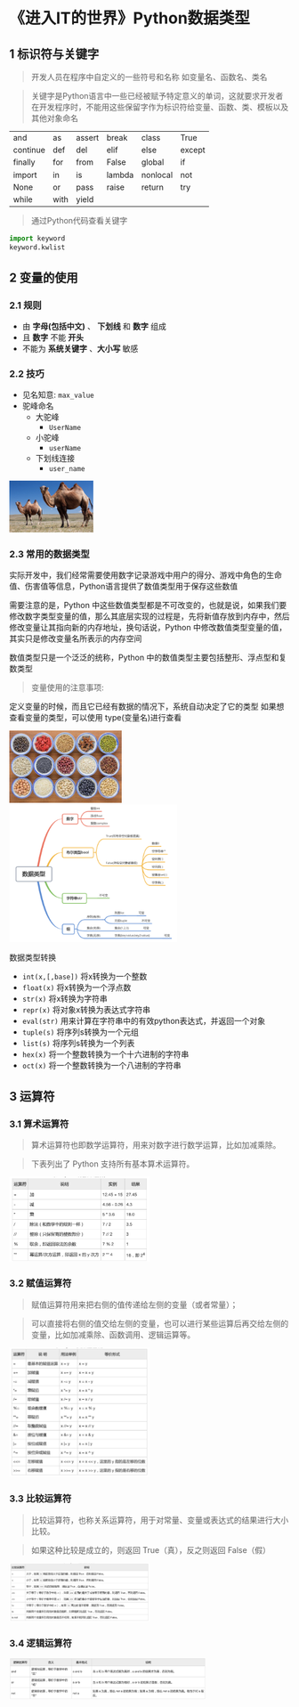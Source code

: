 # 《进入IT的世界》Python数据类型
## 1 标识符与关键字

> 开发人员在程序中自定义的一些符号和名称 如变量名、函数名、类名

> 关键字是Python语言中一些已经被赋予特定意义的单词，这就要求开发者在开发程序时，不能用这些保留字作为标识符给变量、函数、类、模板以及其他对象命名

<table>
	<tr>
		<td>and</td>
		<td>as</td>
		<td>assert</td>
		<td>break</td>
		<td>class</td>
        <td>True</td>
	</tr>
	<tr>
		<td>continue</td>
		<td>def</td>
		<td>del</td>
		<td>elif</td>
		<td>else</td>
		<td>except</td>
	</tr>
	<tr>
		<td>finally</td>
		<td>for</td>
		<td>from</td>
		<td>False</td>
		<td>global</td>
		<td>if</td>
	</tr>
	<tr>
		<td>import</td>
		<td>in</td>
		<td>is</td>
		<td>lambda</td>
		<td>nonlocal</td>
		<td>not</td>
	</tr>
	<tr>
		<td>None</td>
		<td>or</td>
		<td>pass</td>
		<td>raise</td>
		<td>return</td>
		<td>try</td>
	</tr>
	<tr>
		<td>while</td>
		<td>with</td>
		<td>yield</td>
	</tr>
</table>

> 通过Python代码查看关键字

```python
import keyword
keyword.kwlist
```
## 2 变量的使用
### 2.1 规则
- 由 **字母(包括中文)** 、 **下划线** 和 **数字** 组成
- 且 **数字** 不能 **开头**
- 不能为 **系统关键字** 、**大小写** 敏感

### 2.2 技巧
- 见名知意: `max_value`
- 驼峰命名
  - 大驼峰
    - `UserName`
  - 小驼峰
    - `userName`
  - 下划线连接
    - `user_name`

<img src="../img/图片7.png" width="30%" height="30%" />

### 2.3 常用的数据类型

实际开发中，我们经常需要使用数字记录游戏中用户的得分、游戏中角色的生命值、伤害值等信息，Python语言提供了数值类型用于保存这些数值

需要注意的是，Python 中这些数值类型都是不可改变的，也就是说，如果我们要修改数字类型变量的值，那么其底层实现的过程是，先将新值存放到内存中，然后修改变量让其指向新的内存地址，换句话说，Python 中修改数值类型变量的值，其实只是修改变量名所表示的内存空间

数值类型只是一个泛泛的统称，Python 中的数值类型主要包括整形、浮点型和复数类型

> 变量使用的注意事项:

定义变量的时候，而且它已经有数据的情况下，系统自动决定了它的类型 如果想查看变量的类型，可以使用 type(变量名)进行查看

<img src="../img/图片9.png" width="40%" height="40%" />

<img src="../img/图片8.png" width="60%" height="60%" />

数据类型转换
- `int(x,[,base])`	将x转换为一个整数
- `float(x)`	将x转换为一个浮点数
- `str(x)`	将x转换为字符串
- `repr(x)`	将对象x转换为表达式字符串
- `eval(str)`	用来计算在字符串中的有效python表达式，并返回一个对象
- `tuple(s)`	将序列s转换为一个元组
- `list(s)`	将序列s转换为一个列表
- `hex(x)`	将一个整数转换为一个十六进制的字符串
- `oct(x)`	将一个整数转换为一个八进制的字符串

## 3 运算符
### 3.1 算术运算符
> 算术运算符也即数学运算符，用来对数字进行数学运算，比如加减乘除。

> 下表列出了 Python 支持所有基本算术运算符。

<img src="../img/图片10.png" width="50%" height="50%" />

### 3.2 赋值运算符

> 赋值运算符用来把右侧的值传递给左侧的变量（或者常量）；

> 可以直接将右侧的值交给左侧的变量，也可以进行某些运算后再交给左侧的变量，比如加减乘除、函数调用、逻辑运算等。

<img src="../img/图片11.png" width="50%" height="50%" />

### 3.3 比较运算符

> 比较运算符，也称关系运算符，用于对常量、变量或表达式的结果进行大小比较。

> 如果这种比较是成立的，则返回 True（真），反之则返回 False（假）

<img src="../img/图片12.png" width="50%" height="50%" />

### 3.4 逻辑运算符

<img src="../img/图片13.png" width="70%" height="70%" />

